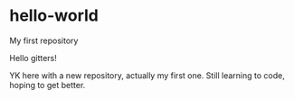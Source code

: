# hello-world
My first repository

Hello gitters!

YK here with a new repository, actually my first one. Still learning to code, hoping to get better.
